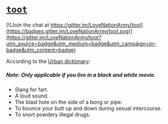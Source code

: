 # [`toot`](https://www.urbandictionary.com/define.php?term=toot)

[![Join the chat at https://gitter.im/LoveNationArmy/toot](https://badges.gitter.im/LoveNationArmy/toot.svg)](https://gitter.im/LoveNationArmy/toot?utm_source=badge&utm_medium=badge&utm_campaign=pr-badge&utm_content=badge)

According to the [Urban dictionary](https://www.urbandictionary.com/define.php?term=toot):

##### _Note: Only applicable if you live in a black and white movie._

* Slang for fart.
* A loud sound.
* The blast hole on the side of a bong or pipe.
* To bounce your butt up and down during sexual intercourse.
* To snort powdery illegal drugs.
